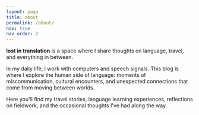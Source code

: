 ```yaml
---
layout: page
title: about
permalink: /about/
nav: true
nav_order: 2
---
```


**lost in translation** is a space where I share thoughts on language, travel, and everything in between. 

In my daily life, I work with computers and speech signals. This blog is where I explore the human side of language: moments of miscommunication, cultural encounters, and unexpected connections that come from moving between worlds.

Here you'll find my travel stories, language learning experiences, reflections on fieldwork, and the occasional thoughts I've had along the way.



<div style="position: fixed; bottom: 60px; left: 0; right: 0; text-align: center;">
  <a href="https://instagram.com/siyyyyu" target="_blank">
    <i class="fa-brands fa-instagram fa-2x"></i>
  </a>
</div>